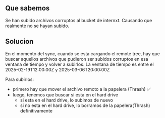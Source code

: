 ## Que sabemos
Se han subido archivos corruptos al bucket de internxt. Causando que realmente no se
hayan subido.

## Solucion
En el momento del sync, cuando se esta cargando el remote tree,
hay que buscar aquellos archivos que pudieron ser subidos corruptos en esa ventana
de tiempo y volver a subirlos. La ventana de tiempo es entre el 2025-02-19T12:00:00Z y 2025-03-06T20:00:00Z

Para subirlos:
- primero hay que mover el archivo remoto a la papelera (Thrash) ✅
- luego, tenemos que buscar si esta en el hard drive
  - si esta en el hard drive, lo subimos de nuevo
  - si no esta en el hard drive, lo borramos de la papelera(Thrash) definitivamente
